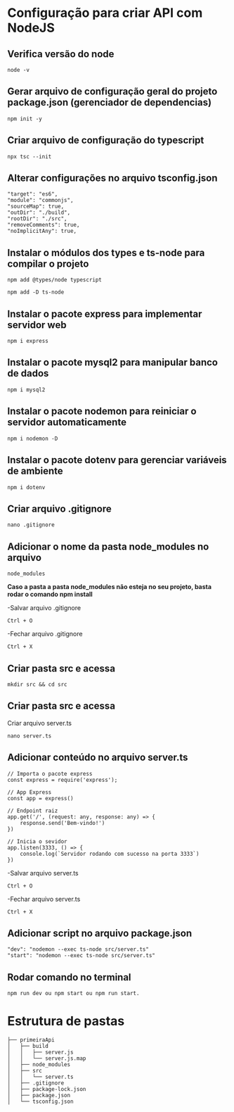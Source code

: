 # Configuração para criar API com NodeJS

## Verifica versão do node
```
node -v
```

## Gerar arquivo de configuração geral do projeto package.json (gerenciador de dependencias)
```
npm init -y
```
## Criar arquivo de configuração do typescript
```
npx tsc --init
```

## Alterar configurações no arquivo tsconfig.json
```
"target": "es6",
"module": "commonjs",
"sourceMap": true,
"outDir": "./build",
"rootDir": "./src",
"removeComments": true,
"noImplicitAny": true,
```

## Instalar o módulos dos types e ts-node para compilar o projeto
```
npm add @types/node typescript
```
```
npm add -D ts-node
```

## Instalar o pacote express para implementar servidor web
```
npm i express
```

## Instalar o pacote mysql2 para manipular banco de dados
```
npm i mysql2
```

## Instalar o pacote nodemon para reiniciar o servidor automaticamente
```
npm i nodemon -D
```

## Instalar o pacote dotenv para gerenciar variáveis de ambiente
```
npm i dotenv
```

## Criar arquivo .gitignore
```
nano .gitignore
```

## Adicionar o nome da pasta node_modules no arquivo
```
node_modules
```
**Caso a pasta a pasta node_modules não esteja no seu projeto, basta rodar o comando npm install**

-Salvar arquivo .gitignore
```
Ctrl + O
```
-Fechar arquivo .gitignore
```
Ctrl + X
```
## Criar pasta src e acessa
```
mkdir src && cd src
```

## Criar pasta src e acessa
Criar arquivo server.ts
```
nano server.ts
```

## Adicionar conteúdo no arquivo server.ts
```
// Importa o pacote express
const express = require('express');

// App Express
const app = express()

// Endpoint raiz
app.get('/', (request: any, response: any) => {
    response.send('Bem-vindo!')
})

// Inicia o sevidor
app.listen(3333, () => {
    console.log(`Servidor rodando com sucesso na porta 3333`)
})
```

-Salvar arquivo server.ts
```
Ctrl + O
```
-Fechar arquivo server.ts
```
Ctrl + X
```

## Adicionar script no arquivo package.json
```
"dev": "nodemon --exec ts-node src/server.ts"
"start": "nodemon --exec ts-node src/server.ts"
```

## Rodar comando no terminal
```
npm run dev ou npm start ou npm run start.
```

# Estrutura de pastas
```
├── primeiraApi
│   ├── build
│   │   ├── server.js
│   │   └── server.js.map
│   ├── node_modules
│   ├── src
│   │   └── server.ts
│   ├── .gitignore
│   ├── package-lock.json
│   ├── package.json
│   └── tsconfig.json
```
